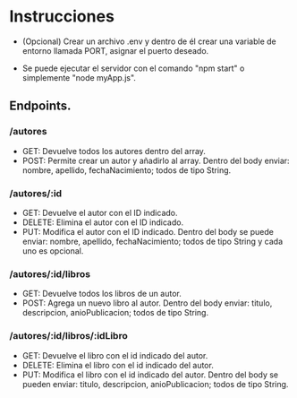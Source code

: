 # Instrucciones

- (Opcional) Crear un archivo .env y dentro de él crear una variable de entorno llamada PORT, asignar el puerto deseado.

- Se puede ejecutar el servidor con el comando "npm start" o simplemente "node myApp.js".

## Endpoints.

### /autores

- GET: Devuelve todos los autores dentro del array.
- POST: Permite crear un autor y añadirlo al array. Dentro del body enviar: nombre, apellido, fechaNacimiento; todos de tipo String.

### /autores/:id

- GET: Devuelve el autor con el ID indicado.
- DELETE: Elimina el autor con el ID indicado.
- PUT: Modifica el autor con el ID indicado. Dentro del body se puede enviar: nombre, apellido, fechaNacimiento; todos de tipo String y cada uno es opcional.

### /autores/:id/libros

- GET: Devuelve todos los libros de un autor.
- POST: Agrega un nuevo libro al autor. Dentro del body enviar: titulo, descripcion, anioPublicacion; todos de tipo String.

### /autores/:id/libros/:idLibro

- GET: Devuelve el libro con el id indicado del autor.
- DELETE: Elimina el libro con el id indicado del autor.
- PUT: Modifica el libro con el id indicado del autor. Dentro del body se pueden enviar: titulo, descripcion, anioPublicacion; todos de tipo String.
